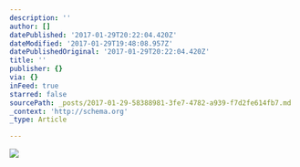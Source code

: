 ```yaml
---
description: ''
author: []
datePublished: '2017-01-29T20:22:04.420Z'
dateModified: '2017-01-29T19:48:08.957Z'
datePublishedOriginal: '2017-01-29T20:22:04.420Z'
title: ''
publisher: {}
via: {}
inFeed: true
starred: false
sourcePath: _posts/2017-01-29-58388981-3fe7-4782-a939-f7d2fe614fb7.md
_context: 'http://schema.org'
_type: Article

---
```

![](https://the-grid-user-content.s3-us-west-2.amazonaws.com/abf7a2f1-7aa6-4089-8d23-6de9b06abb61.gif)